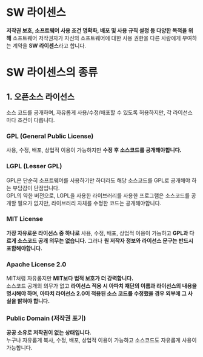 # SW 라이센스
**저작권 보호, 소프트웨어 사용 조건 명확화, 배포 및 사용 규칙 설정 등 다양한 목적을 위해** 소프트웨어 저작권자가 자신의 소프트웨어에 대한 사용 권한을 다른 사람에게 부여하는 계약을 **SW 라이센스**라고 합니다.

# SW 라이센스의 종류
## 1. 오픈소스 라이선스
소스 코드를 공개하며, 자유롭게 사용/수정/배포할 수 있도록 허용하지만, 각 라이선스마다 조건이 다릅니다.
### GPL (General Public License)
사용, 수정, 배포, 상업적 이용이 가능하지만 **수정 후 소스코드를 공개해야합니다.**
### LGPL (Lesser GPL)
GPL은 단순히 소프트웨어를 사용하기만 하더라도 해당 소스코드를 GPL로 공개해야 하는 부담감이 단점입니다.
<br>GPL의 약한 버전으로, LGPL을 사용한 라이브러리를 사용한 프로그램은 소스코드를 공개할 필요가 없지만, 라이브러리 자체를 수정한 코드는 공개해야합니다.
### MIT License
**가장 자유로운 라이선스 중 하나로** 사용, 수정, 배포, 상업적 이용이 가능하고 **GPL과 다르게 소스코드 공개 의무는 없습니다.** 그러나 **원 저작자 정보와 라이선스 문구는 반드시 포함해야합니다.**
### Apache License 2.0
MIT처럼 자유롭지만 **MIT보다 법적 보호가 더 강력합니다.**
<br>소스코드 공개의 의무가 없고 **라이선스 적용 시 아파치 재단의 이름과 라이선스의 내용을 명시해야 하며, 아파치 라이선스 2.0이 적용된 소스 코드를 수정했을 경우 외부에 그 사실을 밝혀야 합니다.**
### Public Domain (저작권 포기)
**공공 소유로 저작권이 없는 상태입니다.**
<br>누구나 자유롭게 복사, 수정, 배포, 상업적 이용이 가능하고 소스코드도 자유롭게 사용이 가능합니다.